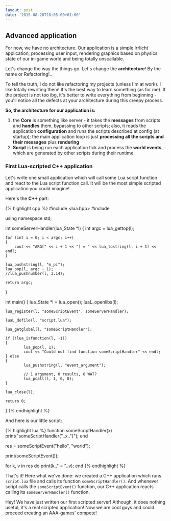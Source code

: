```yaml
---
layout: post
date: '2015-08-28T18:05:00+01:00'
---
```


<h2 id="advanced-application">Advanced application</h2>
<p>For now, we have no architecture. Our application is a simple Irrlicht application, processing user input, rendering graphics based on physics state of our in-game world and being totally unscallable.</p>
<p>Let's change the way the things go. Let's change the <strong>architecture</strong>! By the name or Refactoring!..</p>
<p>To tell the truth, I do not like refactoring my projects (unless I'm at work). I like totally rewriting them! It's the best way to learn something (as for me). If the project is not too ibg, it's better to write everything from beginning - you'll notice all the defects at your architecture during this creepy process.</p>
<p><strong>So, the architecture for our application is:</strong></p>
<ol>
<li>the <strong>Core</strong> is something like server - it takes the <strong>messages</strong> from scripts and <strong>handles</strong> them, bypassing to other scripts; also, it reads the application <strong>configuration</strong> and runs the scripts described at config (at startup); the main application loop is just <strong>processing all the scripts and their messages</strong> plus <strong>rendering</strong></li>
<li><strong>Script</strong> is being run each application tick and process the <strong>world events</strong>, which are generated by other scripts during their runtime</li>
</ol>
<h3 id="first-lua-scripted-c-application">First Lua-scripted C++ application</h3>
<p>Let's write one small application which will call some Lua script function and react to the Lua script function call. It will be the most simple scripted application you could imagine!</p>
<p>Here's the <strong>C++</strong> part:</p>

{% highlight cpp %}
#include <lua.hpp>
#include <iostream>

using namespace std;

int someServerHandler(lua_State  *l)
{
    int argc = lua_gettop(l);

    for (int i = 0; i < argc; i++)
    {
        cout << "ARG[" << i + 1 << "] = " << lua_tostring(l, i + 1) << endl;
    }

    lua_pushstring(l, "m_pi");
    lua_pop(l, argc - 1);
    //lua_pushnumber(l, 3.14);

    return argc;
}

int main()
{
    lua_State *l = lua_open();
    luaL_openlibs(l);

    lua_register(l, "someScriptEvent", someServerHandler);

    luaL_dofile(l, "script.lua");

    lua_getglobal(l, "someScriptHandler");

    if (!lua_isfunction(l, -1))
    {
            lua_pop(l, 1);
            cout << "Could not find function someScriptHandler" << endl;
    } else
    {
            lua_pushstring(l, "event_argument");

            // 1 argument, 0 results, 0 WAT?
            lua_pcall(l, 1, 0, 0);
    }

    lua_close(l);

    return 0;
}
{% endhighlight %}

<p>And here is our little script:</p>

{% highlight lua %}
function someScriptHandler(x)
    print("someScriptHandler("..x..")");
end

res = someScriptEvent("hello", "world");

print(someScriptEvent());

for k, v in res do
    print(k.." = "..v);
end
{% endhighlight %}

<p>That's it! Here what we've done: we created a C++ application which runs <code>script.lua</code> file and calls its function <code>someScriptHandler()</code>. And whenever script calls the <code>someScriptEvent()</code> function, our C++ application reacts calling its <code>someServerHandler()</code> function.</p>
<p>Hey! We have just written our first scripted server! Although, it does nothing useful, it's a real scripted application! Now we are cool guys and could proceed creating an AAA-games' compete!</p>
